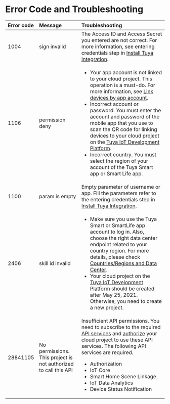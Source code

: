 # Error Code and Troubleshooting

| Error code | Message | Troubleshooting |
|:----|:----|:----|
| 1004 | sign invalid | The Access ID and Access Secret you entered are not correct. For more information, see entering credentials step in [Install Tuya Integration](.././docs/install.md). |
| 1106 | permission deny | <ul><li> Your app account is not linked to your cloud project. This operation is a must-do. For more information, see [Link devices by app account](https://developer.tuya.com/en/docs/iot/Platform_Configuration_smarthome?id=Kamcgamwoevrx&_source=dc23ed1ea3e6988f278404eb2d403b1a#title-3-Link%20devices%20by%20app%20account).</li><li> Incorrect account or password. You must enter the account and password of the mobile app that you use to scan the QR code for linking devices to your cloud project on the [Tuya IoT Development Platform](https://iot.tuya.com/?_source=a4c65f56395e05cf64cc8d4abb7396b6).</li><li>Incorrect country. You must select the region of your account of the Tuya Smart app or Smart Life app.</li></ul> |
|1100|param is empty| Empty parameter of username or app. Fill the parameters refer to the entering credentials step in [Install Tuya Integration](.././docs/install.md).|
| 2406 | skill id invalid | <ul><li>Make sure you use the Tuya Smart or SmartLife app account to log in. Also, choose the right data center endpoint related to your country region. For more details, please check [Countries/Regions and Data Center](/regions_dataCenters.md).</li><li>Your cloud project on the [Tuya IoT Development Platform](https://iot.tuya.com/?_source=a4c65f56395e05cf64cc8d4abb7396b6) should be created after May 25, 2021. Otherwise, you need to create a new project. </li></ul>|
| 28841105 | No permissions. This project is not authorized to call this API | Insufficient API permissions. You need to subscribe to the required [API services](https://developer.tuya.com/en/docs/iot/applying-for-api-group-permissions?id=Ka6vf012u6q76&_source=1d9056f83d6c976e015630d16adccbc2#title-2-Subscribe%20to%20API%20services) and [authorize](https://developer.tuya.com/en/docs/iot/applying-for-api-group-permissions?id=Ka6vf012u6q76&_source=f00170c03f1359ca255d9f8a25bbd633#title-3-Authorize%20project%20to%20call%20APIs) your cloud project to use these API services. The following API services are required.<ul><li>Authorization</li><li>IoT Core</li><li>Smart Home Scene Linkage</li><li>IoT Data Analytics</li><li>Device Status Notification</li></ul> |
